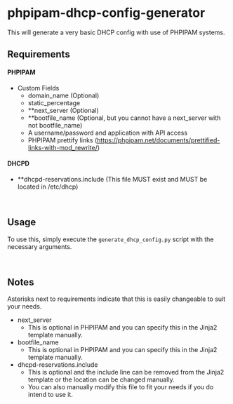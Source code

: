 # phpipam-dhcp-config-generator
This will generate a very basic DHCP config with use of PHPIPAM systems.

## Requirements
#### PHPIPAM
 - Custom Fields
   - domain_name (Optional)
   - static_percentage
   - **next_server (Optional)
   - **bootfile_name (Optional, but you cannot have a next_server with not bootfile_name)
   - A username/password and application with API access
   - PHPIPAM prettify links (https://phpipam.net/documents/prettified-links-with-mod_rewrite/)
#### DHCPD
 - **dhcpd-reservations.include (This file MUST exist and MUST be located in /etc/dhcp)

&nbsp; 

## Usage
To use this, simply execute the `generate_dhcp_config.py` script with the necessary arguments.

&nbsp;

## Notes
Asterisks next to requirements indicate that this is easily changeable to suit your needs.
 - next_server
   - This is optional in PHPIPAM and you can specify this in the Jinja2 template manually.
 - bootfile_name
   - This is optional in PHPIPAM and you can specify this in the Jinja2 template manually.
 - dhcpd-reservations.include
   - This is optional and the include line can be removed from the Jinja2 template or the location can be changed manually.
   - You can also manually modify this file to fit your needs if you do intend to use it.
